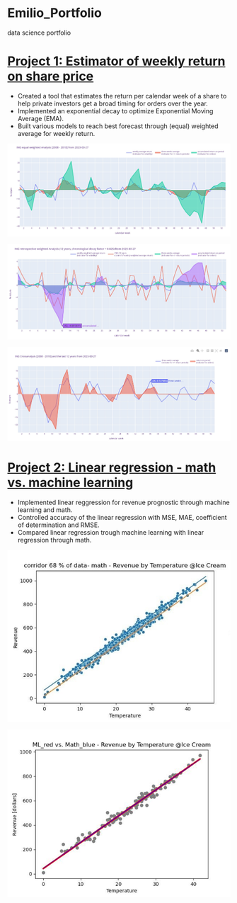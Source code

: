 # Emilio_Portfolio
data science portfolio
# [Project 1: Estimator of weekly return on share price](https://github.com/crunchingdata/Estimator_of_weekly_return_on_share_price)
* Created a tool that estimates the return per calendar week of a share to help private investors get a broad timing for orders over the year.
* Implemented an exponential decay to optimize Exponential Moving Average (EMA).
* Built various models to reach best forecast through (equal) weighted average for weekly return.

![](/Images/INGreturnanalysis20082010.jpg)

![](/Images/INGretrospectivereturnanalysis12years.jpg)

![](/Images/INGreturncrossanalysis2008201012years.jpg)

# [Project 2: Linear regression - math vs. machine learning](https://github.com/crunchingdata/Linear_regression_and_error_handling)
* Implemented linear reggression for revenue prognostic through machine learning and math.
* Controlled accuracy of the linear regression with MSE, MAE, coefficient of determination and RMSE.
* Compared linear regression trough machine learning with linear regression through math.

![](/Images/scatterplot_with_corridor_68_data_math.jpg)

![](/Images/ML_red_vs_Math_blue_scatterplot.jpg)
